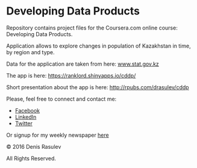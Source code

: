 # Developing Data Products

Repository contains project files for the Coursera.com online course: Developing Data Products.

Application allows to explore changes in population of Kazakhstan in time, by region and type.

Data for the application are taken from here: www.stat.gov.kz

The app is here: https://ranklord.shinyapps.io/cddp/

Short presentation about the app is here: http://rpubs.com/drasulev/cddp

Please, feel free to connect and contact me:

- [Facebook](https://www.facebook.com/denis.rasulev)
- [LinkedIn](https://www.linkedin.com/in/denisrasulev)
- [Twitter](https://twitter.com/drasulev)

Or signup for my weekly newspaper [here](http://paper.li/drasulev/1452088171)

© 2016 Denis Rasulev

All Rights Reserved.
